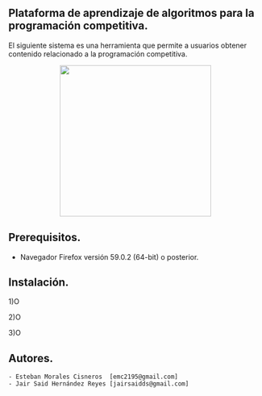 ## Plataforma de aprendizaje de algoritmos para la programación competitiva.
El siguiente sistema es una herramienta que permite a usuarios obtener contenido relacionado a la programación competitiva.

<p align="center"><img src="https://image.ibb.co/d6bJ4x/Screen_Shot_2018_04_07_at_6_58_21_PM.png" style="width:300px;height:300px;"></p>

## Prerequisitos.
- Navegador Firefox versión 59.0.2 (64-bit) o posterior.
## Instalación.
1)O

2)O

3)O

## Autores.

    - Esteban Morales Cisneros  [emc2195@gmail.com]
    - Jair Said Hernández Reyes [jairsaidds@gmail.com]


